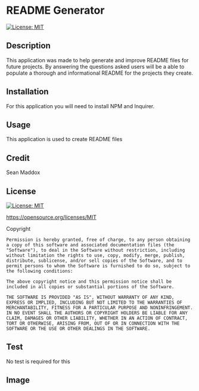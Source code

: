 # README Generator

[![License: MIT](https://img.shields.io/badge/License-MIT-yellow.svg)](https://opensource.org/licenses/MIT)

## Description
This application was made to help generate and improve README files for future projects. By answering the questions asked users will be a able to populate a thorough and informational README for the projects they create. 

## Installation 
For this application you will need to install NPM and Inquirer.

## Usage
This application is used to create README files

## Credit 
Sean Maddox

## License 
[![License: MIT](https://img.shields.io/badge/License-MIT-yellow.svg)](https://opensource.org/licenses/MIT)

https://opensource.org/licenses/MIT

Copyright 

    Permission is hereby granted, free of charge, to any person obtaining a copy of this software and associated documentation files (the "Software"), to deal in the Software without restriction, including without limitation the rights to use, copy, modify, merge, publish, distribute, sublicense, and/or sell copies of the Software, and to permit persons to whom the Software is furnished to do so, subject to the following conditions:
    
    The above copyright notice and this permission notice shall be included in all copies or substantial portions of the Software.
    
    THE SOFTWARE IS PROVIDED "AS IS", WITHOUT WARRANTY OF ANY KIND, EXPRESS OR IMPLIED, INCLUDING BUT NOT LIMITED TO THE WARRANTIES OF MERCHANTABILITY, FITNESS FOR A PARTICULAR PURPOSE AND NONINFRINGEMENT. IN NO EVENT SHALL THE AUTHORS OR COPYRIGHT HOLDERS BE LIABLE FOR ANY CLAIM, DAMAGES OR OTHER LIABILITY, WHETHER IN AN ACTION OF CONTRACT, TORT OR OTHERWISE, ARISING FROM, OUT OF OR IN CONNECTION WITH THE SOFTWARE OR THE USE OR OTHER DEALINGS IN THE SOFTWARE.
   
## Test
No test is required for this 

## Image

